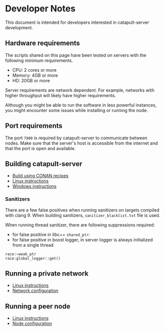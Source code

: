 # Developer Notes

This document is intended for developers interested in catapult-server development.

## Hardware requirements

The scripts shared on this page have been tested on servers with the following minimum requirements.

* CPU: 2 cores or more
* Memory: 4GB or more
* HD: 20GB or more

Server requirements are network dependent.
For example, networks with higher throughput will likely have higher requirements.

Although you might be able to run the software in less powerful instances, you might encounter some issues while installing or running the node.

## Port requirements

The port ``7900`` is required by catapult-server to communicate between nodes.
Make sure that the server's host is accessible from the internet and that the port is open and available.

## Building catapult-server

 * [Build using CONAN recipes](BUILD-conan.md)
 * [Linux instructions](BUILDLIN.md)
 * [Windows instructions](BUILDWIN.md)

### Sanitizers

There are a few false positives when running sanitizers on targets
compiled with clang 9.
When building sanitizers, `sanitizer_blacklist.txt` file is used.

When running thread sanitizer, there are following suppressions required:

 * for false positive in libc++ `shared_ptr`:
 * for false positive in boost logger, in server logger is always initialized from a single thread

```
race:~weak_ptr
race:global_logger::get()
```

## Running a private network

* [Linux instructions](RUNNETWORKLIN.md)
* [Network configuration](https://nemtech.github.io/guides/network/configuring-network-properties.html)

## Running a peer node

* [Linux instructions](RUNPEERLIN.md)
* [Node configuration](https://nemtech.github.io/guides/network/configuring-node-properties.html)
